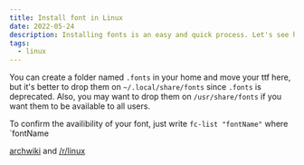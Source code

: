 ```yaml
---
title: Install font in Linux
date: 2022-05-24
description: Installing fonts is an easy and quick process. Let's see how.
tags:
  - linux
---
```


You can create a folder named `.fonts` in your home and move your ttf here,
but it's better to drop them on `~/.local/share/fonts` since `.fonts` is deprecated.
Also, you may want to drop them on `/usr/share/fonts` if you want them to be available to all users.

To confirm the availibility of your font, just write `fc-list "fontName"` where `fontName

[archwiki](https://wiki.archlinux.org/title/Font_configuration#Font_paths) and [/r/linux](https://www.reddit.com/r/linuxquestions/comments/iw1hgj/how_to_easily_install_fonts_on_manjaro/)
